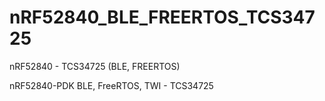 # nRF52840_BLE_FREERTOS_TCS34725
nRF52840 - TCS34725 (BLE, FREERTOS)

nRF52840-PDK
BLE, FreeRTOS, TWI - TCS34725
